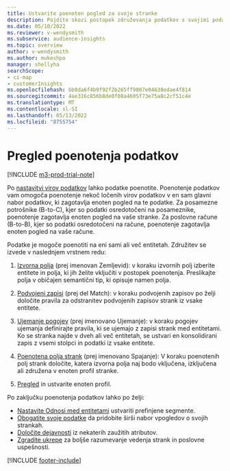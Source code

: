 ```yaml
---
title: Ustvarite poenoten pogled za svoje stranke
description: Pojdite skozi postopek združevanja podatkov s svojimi podatki, da ustvarite en sam nabor enotnih profilov strank.
ms.date: 05/10/2022
ms.reviewer: v-wendysmith
ms.subservice: audience-insights
ms.topic: overview
author: v-wendysmith
ms.author: mukeshpo
manager: shellyha
searchScope:
- ci-map
- customerInsights
ms.openlocfilehash: bb8da6f4b9f92f2b265ff9807e04638edae4f814
ms.sourcegitcommit: 4ae316c856b8de0f08a4605f73e75a8c2cf51c4e
ms.translationtype: MT
ms.contentlocale: sl-SI
ms.lasthandoff: 05/13/2022
ms.locfileid: "8755754"
---
```

# <a name="data-unification-overview"></a>Pregled poenotenja podatkov

[!INCLUDE [m3-prod-trial-note](includes/m3-prod-trial-note.md)]

Po [nastavitvi virov podatkov](data-sources.md) lahko podatke poenotite. Poenotenje podatkov vam omogoča poenotenje nekoč ločenih virov podatkov v en sam glavni nabor podatkov, ki zagotavlja enoten pogled na te podatke. Za posamezne potrošnike (B-to-C), kjer so podatki osredotočeni na posameznike, poenotenje zagotavlja enoten pogled na vaše stranke. Za poslovne račune (B-to-B), kjer so podatki osredotočeni na račune, poenotenje zagotavlja enoten pogled na vaše račune.

Podatke je mogoče poenotiti na eni sami ali več entitetah. Združitev se izvede v naslednjem vrstnem redu:

1. [Izvorna polja](map-entities.md) (prej imenovan Zemljevid): v koraku izvornih polj izberite entitete in polja, ki jih želite vključiti v postopek poenotenja. Preslikajte polja v običajen semantični tip, ki opisuje namen polja.

1. [Podvojeni zapisi](remove-duplicates.md) (prej del Match): v koraku podvojenih zapisov po želji določite pravila za odstranitev podvojenih zapisov strank iz vsake entitete.

1. [Ujemanje pogojev](match-entities.md) (prej imenovano Ujemanje): v koraku pogojev ujemanja definirajte pravila, ki se ujemajo z zapisi strank med entitetami. Ko se stranka najde v dveh ali več entitetah, se ustvari en konsolidirani zapis z vsemi stolpci in podatki iz vsake entitete.

1. [Poenotena polja strank](merge-entities.md) (prej imenovano Spajanje): V koraku poenotenih polj strank določite, katera izvorna polja naj bodo vključena, izključena ali združena v enoten profil stranke.  

1. [Pregled](review-unification.md) in ustvarite enoten profil.

Po zaključku poenotenja podatkov lahko po želji:

- [Nastavite Odnosi med entitetami](relationships.md) ustvariti prefinjene segmente.
- [Obogatite svoje podatke](enrichment-hub.md) da pridobite širši nabor vpogledov o svojih strankah.
- [Določite dejavnosti](activities.md) iz nekaterih zaužitih atributov.
- [Zgradite ukrepe](measures.md) za boljše razumevanje vedenja strank in poslovne uspešnosti.

[!INCLUDE [footer-include](includes/footer-banner.md)]
